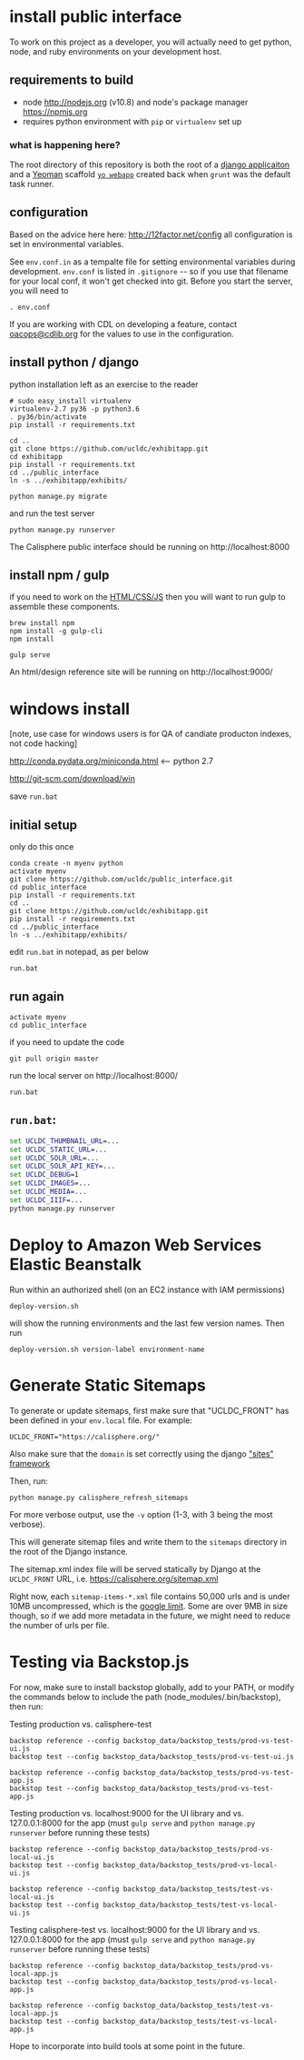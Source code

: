 # install public interface

To work on this project as a developer, you will actually need to
get python, node, and ruby environments on your development host.

## requirements to build

 * node http://nodejs.org (v10.8) and node's package manager https://npmjs.org
 * requires python environment with `pip` or `virtualenv` set up

### what is happening here?

The root directory of this repository is both the root of a [django applicaiton](https://www.djangoproject.com) and a [Yeoman](http://yeoman.io) scaffold [`yo webapp`](https://github.com/yeoman/generator-webapp#readme) created back when `grunt` was the default task runner.

## configuration 

Based on the advice here here: http://12factor.net/config all configuration is set in environmental variables.

See `env.conf.in` as a tempalte file for setting environmental variables during development.  `env.conf` is listed in `.gitignore` -- so if you use that filename for your local conf, it won't get checked into git.  Before you start the server, you will need to
```
. env.conf
```

If you are working with CDL on developing a feature, contact oacops@cdlib.org for the values to use in the configuration.

## install python / django

python installation left as an exercise to the reader

```
# sudo easy_install virtualenv
virtualenv-2.7 py36 -p python3.6
. py36/bin/activate
pip install -r requirements.txt

cd ..
git clone https://github.com/ucldc/exhibitapp.git
cd exhibitapp
pip install -r requirements.txt
cd ../public_interface
ln -s ../exhibitapp/exhibits/

python manage.py migrate
```

and run the test server

```
python manage.py runserver
```

The Calisphere public interface should be running on http://localhost:8000

## install npm / gulp

if you need to work on the [HTML/CSS/JS](https://github.com/ucldc/public_interface/blob/master/app/ReadMe.md) then you will want to run gulp to assemble these components.

```
brew install npm
npm install -g gulp-cli
npm install
```

```
gulp serve
```

An html/design reference site will be running on http://localhost:9000/ 

# windows install

[note, use case for windows users is for QA of candiate producton indexes, not code hacking]

http://conda.pydata.org/miniconda.html  <-- python 2.7

http://git-scm.com/download/win

save `run.bat`

## initial setup
only do this once
```dos
conda create -n myenv python
activate myenv
git clone https://github.com/ucldc/public_interface.git
cd public_interface
pip install -r requirements.txt
cd ..
git clone https://github.com/ucldc/exhibitapp.git
pip install -r requirements.txt
cd ../public_interface
ln -s ../exhibitapp/exhibits/
```
edit `run.bat` in notepad, as per below
```
run.bat
```

## run again

```dos
activate myenv
cd public_interface
```
if you need to update the code

```
git pull origin master
```
run the local server on http://localhost:8000/
```
run.bat
```

## `run.bat`:
```bat
set UCLDC_THUMBNAIL_URL=...
set UCLDC_STATIC_URL=...
set UCLDC_SOLR_URL=...
set UCLDC_SOLR_API_KEY=...
set UCLDC_DEBUG=1
set UCLDC_IMAGES=...
set UCLDC_MEDIA=...
set UCLDC_IIIF=...
python manage.py runserver
```

# Deploy to Amazon Web Services Elastic Beanstalk
Run within an authorized shell (on an EC2 instance with IAM permissions)

```
deploy-version.sh
```
will show the running environments and the last few version names.  Then run

```
deploy-version.sh version-label environment-name
```

# Generate Static Sitemaps
To generate or update sitemaps, first make sure that "UCLDC_FRONT" has been defined in your `env.local` file. For example:

```
UCLDC_FRONT="https://calisphere.org/"
```

Also make sure that the `domain` is set correctly using the django ["sites" framework](https://docs.djangoproject.com/en/1.10/ref/contrib/sites/)
 
Then, run:

```
python manage.py calisphere_refresh_sitemaps
```
For more verbose output, use the `-v` option (1-3, with 3 being the most verbose).

This will generate sitemap files and write them to the `sitemaps` directory in the root of the Django instance. 

The sitemap.xml index file will be served statically by Django at the `UCLDC_FRONT` URL, i.e. https://calisphere.org/sitemap.xml

Right now, each `sitemap-items-*.xml` file contains 50,000 urls and is under 10MB uncompressed, which is the [google limit](https://support.google.com/webmasters/answer/183668?hl=en&ref_topic=4581190). Some are over 9MB in size though, so if we add more metadata in the future, we might need to reduce the number of urls per file.

# Testing via Backstop.js

For now, make sure to install backstop globally, add to your PATH, or modify the commands below to include the path (node_modules/.bin/backstop), then run: 

Testing production vs. calisphere-test 
```
backstop reference --config backstop_data/backstop_tests/prod-vs-test-ui.js
backstop test --config backstop_data/backstop_tests/prod-vs-test-ui.js

backstop reference --config backstop_data/backstop_tests/prod-vs-test-app.js
backstop test --config backstop_data/backstop_tests/prod-vs-test-app.js
```

Testing production vs. localhost:9000 for the UI library and vs. 127.0.0.1:8000 for the app
(must `gulp serve` and `python manage.py runserver` before running these tests)
```
backstop reference --config backstop_data/backstop_tests/prod-vs-local-ui.js
backstop test --config backstop_data/backstop_tests/prod-vs-local-ui.js

backstop reference --config backstop_data/backstop_tests/test-vs-local-ui.js
backstop test --config backstop_data/backstop_tests/test-vs-local-ui.js
```

Testing calisphere-test vs. localhost:9000 for the UI library and vs. 127.0.0.1:8000 for the app
(must `gulp serve` and `python manage.py runserver` before running these tests)
```
backstop reference --config backstop_data/backstop_tests/prod-vs-local-app.js
backstop test --config backstop_data/backstop_tests/prod-vs-local-app.js

backstop reference --config backstop_data/backstop_tests/test-vs-local-app.js
backstop test --config backstop_data/backstop_tests/test-vs-local-app.js
```

Hope to incorporate into build tools at some point in the future. 